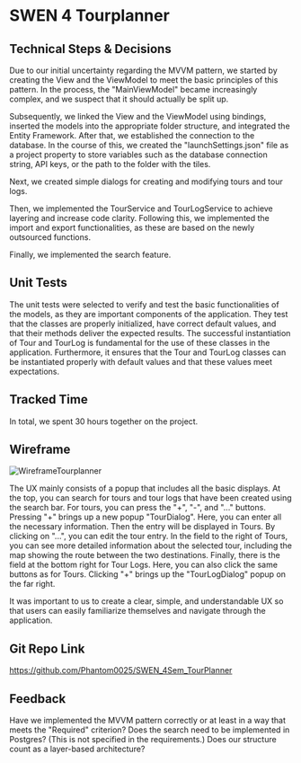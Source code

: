 # SWEN 4 Tourplanner 

## Technical Steps & Decisions
Due to our initial uncertainty regarding the MVVM pattern, we started by creating the View and the ViewModel to meet the basic principles of this pattern. In the process, the "MainViewModel" became increasingly complex, and we suspect that it should actually be split up.

Subsequently, we linked the View and the ViewModel using bindings, inserted the models into the appropriate folder structure, and integrated the Entity Framework. After that, we established the connection to the database. In the course of this, we created the "launchSettings.json" file as a project property to store variables such as the database connection string, API keys, or the path to the folder with the tiles.

Next, we created simple dialogs for creating and modifying tours and tour logs.

Then, we implemented the TourService and TourLogService to achieve layering and increase code clarity. Following this, we implemented the import and export functionalities, as these are based on the newly outsourced functions.

Finally, we implemented the search feature.

## Unit Tests
The unit tests were selected to verify and test the basic functionalities of the models, as they are important components of the application. They test that the classes are properly initialized, have correct default values, and that their methods deliver the expected results. The successful instantiation of Tour and TourLog is fundamental for the use of these classes in the application. Furthermore, it ensures that the Tour and TourLog classes can be instantiated properly with default values and that these values meet expectations.

## Tracked Time
In total, we spent 30 hours together on the project.

## Wireframe
![WireframeTourplanner](https://github.com/Phantom0025/SWEN_4Sem_TourPlanner/assets/73280704/abb110e0-0ef6-44e5-bd3b-0a2d73cadd9c)

The UX mainly consists of a popup that includes all the basic displays. At the top, you can search for tours and tour logs that have been created using the search bar. For tours, you can press the "+", "-", and "..." buttons. Pressing "+" brings up a new popup "TourDialog". Here, you can enter all the necessary information. Then the entry will be displayed in Tours. By clicking on "...", you can edit the tour entry. In the field to the right of Tours, you can see more detailed information about the selected tour, including the map showing the route between the two destinations. Finally, there is the field at the bottom right for Tour Logs. Here, you can also click the same buttons as for Tours. Clicking "+" brings up the "TourLogDialog" popup on the far right.

It was important to us to create a clear, simple, and understandable UX so that users can easily familiarize themselves and navigate through the application.

## Git Repo Link
https://github.com/Phantom0025/SWEN_4Sem_TourPlanner

## Feedback
Have we implemented the MVVM pattern correctly or at least in a way that meets the "Required" criterion? Does the search need to be implemented in Postgres? (This is not specified in the requirements.) Does our structure count as a layer-based architecture?
